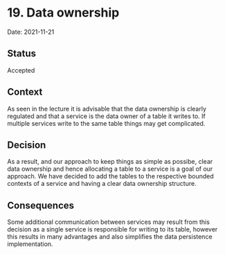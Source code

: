 # 19. Data ownership

Date: 2021-11-21

## Status

Accepted

## Context

As seen in the lecture it is advisable that the data ownership is clearly regulated and that a service is the data owner of a table it writes to. If multiple services write to the same table things may get complicated.

## Decision

As a result, and our approach to keep things as simple as possibe, clear data ownership and hence allocating a table to a service is a goal of our approach. We have decided to add the tables to the respective bounded contexts of a service and having a clear data ownership structure.

## Consequences

Some additional communication between services may result from this decision as a single service is responsible for writing to its table, however this results in many advantages and also simplifies the data persistence implementation.